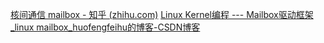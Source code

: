 [核间通信 mailbox - 知乎 (zhihu.com)](https://zhuanlan.zhihu.com/p/561669756)
[Linux Kernel编程 --- Mailbox驱动框架_linux mailbox_huofengfeihu的博客-CSDN博客](https://blog.csdn.net/u010961173/article/details/96422441)
